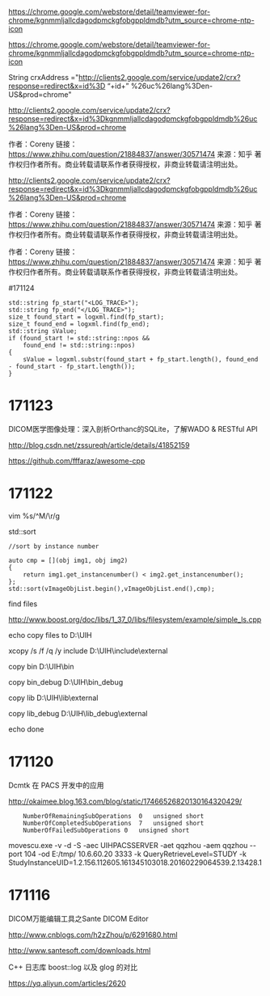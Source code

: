 

https://chrome.google.com/webstore/detail/teamviewer-for-chrome/kgnmmljallcdagodpmckgfobgppldmdb?utm_source=chrome-ntp-icon

https://chrome.google.com/webstore/detail/teamviewer-for-chrome/kgnmmljallcdagodpmckgfobgppldmdb?utm_source=chrome-ntp-icon

String crxAddress ="http://clients2.google.com/service/update2/crx?response=redirect&x=id%3D   “+id+”   %26uc%26lang%3Den-US&prod=chrome"

http://clients2.google.com/service/update2/crx?response=redirect&x=id%3Dkgnmmljallcdagodpmckgfobgppldmdb%26uc%26lang%3Den-US&prod=chrome

作者：Coreny
链接：https://www.zhihu.com/question/21884837/answer/30571474
来源：知乎
著作权归作者所有。商业转载请联系作者获得授权，非商业转载请注明出处。

http://clients2.google.com/service/update2/crx?response=redirect&x=id%3Dkgnmmljallcdagodpmckgfobgppldmdb%26uc%26lang%3Den-US&prod=chrome

作者：Coreny
链接：https://www.zhihu.com/question/21884837/answer/30571474
来源：知乎
著作权归作者所有。商业转载请联系作者获得授权，非商业转载请注明出处。

作者：Coreny
链接：https://www.zhihu.com/question/21884837/answer/30571474
来源：知乎
著作权归作者所有。商业转载请联系作者获得授权，非商业转载请注明出处。

#171124

    std::string fp_start("<LOG_TRACE>");
    std::string fp_end("</LOG_TRACE>");
    size_t found_start = logxml.find(fp_start);
    size_t found_end = logxml.find(fp_end);
    std::string sValue;
    if (found_start != std::string::npos &&
        found_end != std::string::npos)
    {
        sValue = logxml.substr(found_start + fp_start.length(), found_end - found_start - fp_start.length());
    }
    
    

# 171123

DICOM医学图像处理：深入剖析Orthanc的SQLite，了解WADO & RESTful API

http://blog.csdn.net/zssureqh/article/details/41852159


https://github.com/fffaraz/awesome-cpp

# 171122

vim
%s/^M/\r/g

std::sort

	//sort by instance number
	
	auto cmp = [](obj img1, obj img2)
	{  
		return img1.get_instancenumber() < img2.get_instancenumber();
	};
	std::sort(vImageObjList.begin(),vImageObjList.end(),cmp);
	
	
find files

http://www.boost.org/doc/libs/1_37_0/libs/filesystem/example/simple_ls.cpp

echo copy files to D:\UIH

xcopy /s /f /q /y include D:\UIH\include\external 

copy bin D:\UIH\bin

copy bin_debug D:\UIH\bin_debug

copy lib D:\UIH\lib\external

copy lib_debug D:\UIH\lib_debug\external

echo done
# 171120

Dcmtk 在 PACS 开发中的应用  

http://okaimee.blog.163.com/blog/static/17466526820130164320429/

		NumberOfRemainingSubOperations	0	unsigned short
		NumberOfCompletedSubOperations	7	unsigned short
		NumberOfFailedSubOperations	0	unsigned short



movescu.exe -v -d -S -aec UIHPACSSERVER -aet qqzhou -aem qqzhou --port 104 -od E:/tmp/ 10.6.60.20 3333 -k QueryRetrieveLevel=STUDY -k StudyInstanceUID=1.2.156.112605.161345103018.20160229064539.2.13428.1

# 171116

DICOM万能编辑工具之Sante DICOM Editor

http://www.cnblogs.com/h2zZhou/p/6291680.html

http://www.santesoft.com/downloads.html


C++ 日志库 boost::log 以及 glog 的对比

https://yq.aliyun.com/articles/2620
